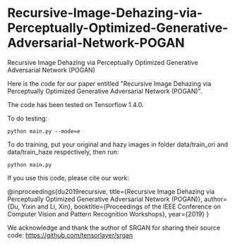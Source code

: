 # Recursive-Image-Dehazing-via-Perceptually-Optimized-Generative-Adversarial-Network-POGAN
Recursive Image Dehazing via Perceptually Optimized Generative Adversarial Network (POGAN)

Here is the code for our paper entitled "Recursive Image Dehazing via Perceptually Optimized Generative Adversarial Network (POGAN)".

The code has been tested on Tensorflow 1.4.0.

To do testing:

    python main.py --mode=e

      
To do training, put your original and hazy images in folder data/train_ori and data/train_haze respectively, then run:

    python main.py
    
If you use this code, please cite our work:

@inproceedings{du2019recursive,
  title={Recursive Image Dehazing via Perceptually Optimized Generative Adversarial Network (POGAN)},
  author={Du, Yixin and Li, Xin},
  booktitle={Proceedings of the IEEE Conference on Computer Vision and Pattern Recognition Workshops},
  year={2019}
}

We acknowledge and thank the author of SRGAN for sharing their source code:
    https://github.com/tensorlayer/srgan

